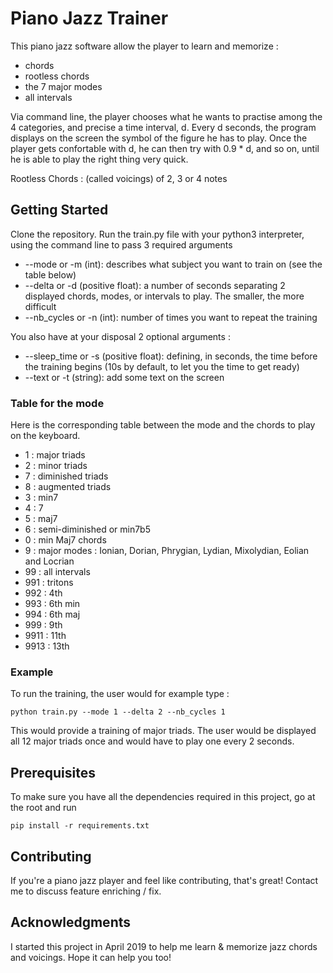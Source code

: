 # Piano Jazz Trainer

This piano jazz software allow the player to learn and memorize :
* chords
* rootless chords 
* the 7 major modes 
* all intervals

Via command line, the player chooses what he wants to practise among the 4 categories, and precise a time interval, d. 
Every d seconds, the program displays on the screen the symbol of the figure he has to play. 
Once the player gets confortable with d, he can then try with 0.9 * d, and so on, until he is able to play the right thing very quick.

Rootless Chords : (called voicings) of 2, 3 or 4 notes

## Getting Started

Clone the repository. Run the train.py file with your python3 interpreter, using the command line to pass 3 required arguments
* --mode or -m (int): describes what subject you want to train on (see the table below)
* --delta or -d (positive float): a number of seconds separating 2 displayed chords, modes, or intervals to play. The smaller, the more difficult
* --nb_cycles or -n (int): number of times you want to repeat the training

You also have at your disposal 2 optional arguments :
* --sleep_time or -s (positive float): defining, in seconds, the time before the training begins (10s by default, to let you the time to get ready)
* --text or -t (string): add some text on the screen

### Table for the mode

Here is the corresponding table between the mode and the chords to play on the keyboard.
* 1 : major triads
* 2 : minor triads
* 7 : diminished triads
* 8 : augmented triads
* 3 : min7
* 4 : 7
* 5 : maj7
* 6 : semi-diminished or min7b5
* 0 : min Maj7 chords
* 9 : major modes : Ionian, Dorian, Phrygian, Lydian, Mixolydian, Eolian and Locrian
* 99 : all intervals
* 991 : tritons
* 992 : 4th
* 993 : 6th min
* 994 : 6th maj
* 999 : 9th
* 9911 : 11th
* 9913 : 13th

### Example
To run the training, the user would for example type :
```
python train.py --mode 1 --delta 2 --nb_cycles 1
```
This would provide a training of major triads. The user would be displayed all 12 major triads once and would have to play one every 2 seconds.

## Prerequisites

To make sure you have all the dependencies required in this project, go at the root and run

```
pip install -r requirements.txt
```

## Contributing

If you're a piano jazz player and feel like contributing, that's great! Contact me to discuss feature enriching / fix.

## Acknowledgments

I started this project in April 2019 to help me learn & memorize jazz chords and voicings. Hope it can help you too!
